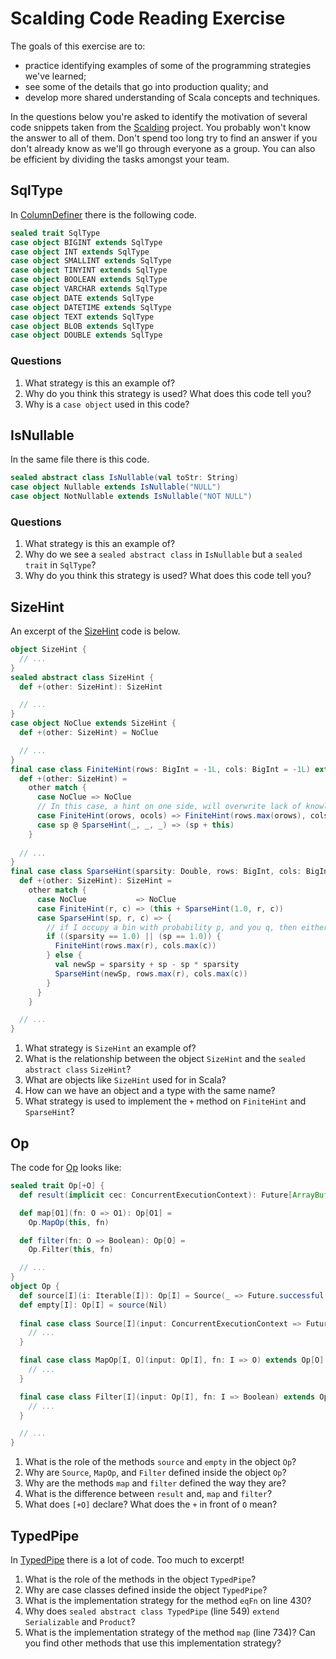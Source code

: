 # Scalding Code Reading Exercise

The goals of this exercise are to:

- practice identifying examples of some of the programming strategies we've learned;
- see some of the details that go into production quality; and
- develop more shared understanding of Scala concepts and techniques.

In the questions below you're asked to identify the motivation of several code snippets taken from the [Scalding](https://twitter.github.io/scalding/) project. You probably won't know the answer to all of them. Don't spend too long try to find an answer if you don't already know as we'll go through everyone as a group. You can also be efficient by dividing the tasks amongst your team.


## SqlType

In [ColumnDefiner] there is the following code.

```scala
sealed trait SqlType
case object BIGINT extends SqlType
case object INT extends SqlType
case object SMALLINT extends SqlType
case object TINYINT extends SqlType
case object BOOLEAN extends SqlType
case object VARCHAR extends SqlType
case object DATE extends SqlType
case object DATETIME extends SqlType
case object TEXT extends SqlType
case object BLOB extends SqlType
case object DOUBLE extends SqlType
```


### Questions

1. What strategy is this an example of?
2. Why do you think this strategy is used? What does this code tell you?
3. Why is a `case object` used in this code?


## IsNullable

In the same file there is this code.

``` scala
sealed abstract class IsNullable(val toStr: String)
case object Nullable extends IsNullable("NULL")
case object NotNullable extends IsNullable("NOT NULL")
```


### Questions

1. What strategy is this an example of?
2. Why do we see a `sealed abstract class` in `IsNullable` but a `sealed trait` in `SqlType`?
3. Why do you think this strategy is used? What does this code tell you?


## SizeHint

An excerpt of the [SizeHint] code is below.

``` scala
object SizeHint {
  // ...
}
sealed abstract class SizeHint {
  def +(other: SizeHint): SizeHint

  // ...
}
case object NoClue extends SizeHint {
  def +(other: SizeHint) = NoClue

  // ...
}
final case class FiniteHint(rows: BigInt = -1L, cols: BigInt = -1L) extends SizeHint {
  def +(other: SizeHint) =
    other match {
      case NoClue => NoClue
      // In this case, a hint on one side, will overwrite lack of knowledge (-1L)
      case FiniteHint(orows, ocols) => FiniteHint(rows.max(orows), cols.max(ocols))
      case sp @ SparseHint(_, _, _) => (sp + this)
    }
    
  // ...
}
final case class SparseHint(sparsity: Double, rows: BigInt, cols: BigInt) extends SizeHint {
  def +(other: SizeHint): SizeHint =
    other match {
      case NoClue           => NoClue
      case FiniteHint(r, c) => (this + SparseHint(1.0, r, c))
      case SparseHint(sp, r, c) => {
        // if I occupy a bin with probability p, and you q, then either: p + q - pq
        if ((sparsity == 1.0) || (sp == 1.0)) {
          FiniteHint(rows.max(r), cols.max(c))
        } else {
          val newSp = sparsity + sp - sp * sparsity
          SparseHint(newSp, rows.max(r), cols.max(c))
        }
      }
    }

  // ...
}
```

1. What strategy is `SizeHint` an example of?
2. What is the relationship between the object `SizeHint` and the `sealed abstract class` `SizeHint`?
3. What are objects like `SizeHint` used for in Scala?
4. How can we have an object and a type with the same name?
5. What strategy is used to implement the `+` method on `FiniteHint` and `SparseHint`?


## Op

The code for [Op] looks like:

``` scala
sealed trait Op[+O] {
  def result(implicit cec: ConcurrentExecutionContext): Future[ArrayBuffer[_ <: O]]

  def map[O1](fn: O => O1): Op[O1] =
    Op.MapOp(this, fn)

  def filter(fn: O => Boolean): Op[O] =
    Op.Filter(this, fn)

  // ...
}
object Op {
  def source[I](i: Iterable[I]): Op[I] = Source(_ => Future.successful(i.iterator))
  def empty[I]: Op[I] = source(Nil)
  
  final case class Source[I](input: ConcurrentExecutionContext => Future[Iterator[I]]) extends Op[I] {
    // ...
  }

  final case class MapOp[I, O](input: Op[I], fn: I => O) extends Op[O] {
    // ...
  }

  final case class Filter[I](input: Op[I], fn: I => Boolean) extends Op[I] {
    // ...
  }

  // ...
}
```

1. What is the role of the methods `source` and `empty` in the object `Op`?
2. Why are `Source`, `MapOp`, and `Filter` defined inside the object `Op`?
3. Why are the methods `map` and `filter` defined the way they are?
4. What is the difference between `result` and, `map` and `filter`?
5. What does `[+O]` declare? What does the `+` in front of `O` mean?


## TypedPipe

In [TypedPipe] there is a lot of code. Too much to excerpt!

1. What is the role of the methods in the object `TypedPipe`?
2. Why are case classes defined inside the object `TypedPipe`?
3. What is the implementation strategy for the method `eqFn` on line 430?
4. Why does `sealed abstract class TypedPipe` (line 549) `extend` `Serializable` and `Product`?
5. What is the implementation strategy of the method `map` (line 734)? Can you find other methods that use this implementation strategy?

[ColumnDefiner]: https://github.com/twitter/scalding/blob/b0ba993ac817e6b1e52126e8b1cfb1054cc00dad/scalding-db/src/main/scala/com/twitter/scalding/db/ColumnDefiner.scala

[SizeHint]: https://github.com/twitter/scalding/blob/b0ba993ac817e6b1e52126e8b1cfb1054cc00dad/scalding-core/src/main/scala/com/twitter/scalding/mathematics/SizeHint.scala

[Op]: https://github.com/twitter/scalding/blob/b0ba993ac817e6b1e52126e8b1cfb1054cc00dad/scalding-core/src/main/scala/com/twitter/scalding/typed/memory_backend/Op.scala

[TypedPipe]: https://github.com/twitter/scalding/blob/b0ba993ac817e6b1e52126e8b1cfb1054cc00dad/scalding-core/src/main/scala/com/twitter/scalding/typed/TypedPipe.scala
